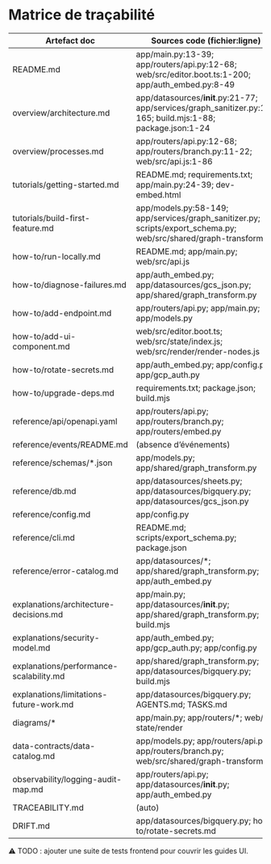 # Matrice de traçabilité

| Artefact doc | Sources code (fichier:ligne) | Tests associés | Commentaires |
| --- | --- | --- | --- |
| README.md | app/main.py:13-39; app/routers/api.py:12-68; web/src/editor.boot.ts:1-200; app/auth_embed.py:8-49 | tests/test_api_contract.py:12-110 | Vue d’ensemble |
| overview/architecture.md | app/datasources/__init__.py:21-77; app/services/graph_sanitizer.py:12-165; build.mjs:1-88; package.json:1-24 | tests/test_datasource_dispatch.py:12-63 | Architecture |
| overview/processes.md | app/routers/api.py:12-68; app/routers/branch.py:11-22; web/src/api.js:1-86 | tests/test_graph_sanitizer.py:20-168 | Processus métier |
| tutorials/getting-started.md | README.md; requirements.txt; app/main.py:24-39; dev-embed.html | tests/test_api_contract.py:12-110 | Démarrage |
| tutorials/build-first-feature.md | app/models.py:58-149; app/services/graph_sanitizer.py; scripts/export_schema.py; web/src/shared/graph-transform.ts | tests/test_graph_sanitizer.py:20-168 | Extension champ |
| how-to/run-locally.md | README.md; app/main.py; web/src/api.js | tests/test_datasource_dispatch.py:12-63 | Exécution locale |
| how-to/diagnose-failures.md | app/auth_embed.py; app/datasources/gcs_json.py; app/shared/graph_transform.py | tests/test_api_contract.py; tests/test_graph_sanitizer.py | Dépannage |
| how-to/add-endpoint.md | app/routers/api.py; app/main.py; app/models.py | tests/test_api_contract.py | Ajout endpoint |
| how-to/add-ui-component.md | web/src/editor.boot.ts; web/src/state/index.js; web/src/render/render-nodes.js | ⚠️ TODO tests frontend | UI |
| how-to/rotate-secrets.md | app/auth_embed.py; app/config.py; app/gcp_auth.py | tests/test_datasource_dispatch.py | Secrets |
| how-to/upgrade-deps.md | requirements.txt; package.json; build.mjs | tests/test_api_contract.py | Dépendances |
| reference/api/openapi.yaml | app/routers/api.py; app/routers/branch.py; app/routers/embed.py | tests/test_api_contract.py | OpenAPI |
| reference/events/README.md | (absence d’événements) | — | TODO bus |
| reference/schemas/*.json | app/models.py; app/shared/graph_transform.py | tests/test_graph_sanitizer.py | Schémas |
| reference/db.md | app/datasources/sheets.py; app/datasources/bigquery.py; app/datasources/gcs_json.py | tests/test_datasource_dispatch.py | Données |
| reference/config.md | app/config.py | tests/test_datasource_dispatch.py | Variables |
| reference/cli.md | README.md; scripts/export_schema.py; package.json | tests/test_api_contract.py | CLI |
| reference/error-catalog.md | app/datasources/*; app/shared/graph_transform.py; app/auth_embed.py | tests/test_graph_sanitizer.py | Erreurs |
| explanations/architecture-decisions.md | app/main.py; app/datasources/__init__.py; app/shared/graph_transform.py; build.mjs | tests/test_api_contract.py | Décisions |
| explanations/security-model.md | app/auth_embed.py; app/gcp_auth.py; app/config.py | tests/test_datasource_dispatch.py | Sécurité |
| explanations/performance-scalability.md | app/shared/graph_transform.py; app/datasources/bigquery.py; build.mjs | tests/test_graph_sanitizer.py | Performance |
| explanations/limitations-future-work.md | app/datasources/bigquery.py; AGENTS.md; TASKS.md | — | Roadmap |
| diagrams/* | app/main.py; app/routers/*; web/src state/render | tests/test_api_contract.py; tests/test_datasource_dispatch.py | Diagrammes |
| data-contracts/data-catalog.md | app/models.py; app/routers/api.py; app/routers/branch.py; web/src/shared/graph-transform.ts | tests/test_api_contract.py | DTO |
| observability/logging-audit-map.md | app/routers/api.py; app/datasources/__init__.py; app/auth_embed.py | ⚠️ TODO tests observabilité | Logging |
| TRACEABILITY.md | (auto) | — | Ce document |
| DRIFT.md | app/datasources/bigquery.py; how-to/rotate-secrets.md | — | Divergences |

⚠️ TODO : ajouter une suite de tests frontend pour couvrir les guides UI.
